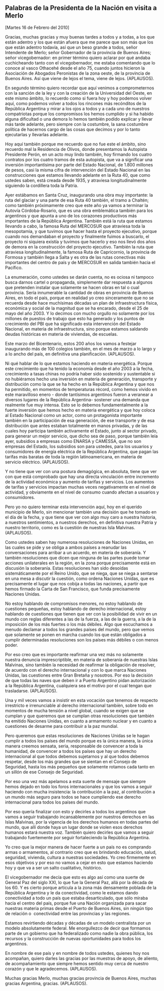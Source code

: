 Palabras de la Presidenta de la Nación en visita a Merlo
--------------------------------------------------------

[Martes 16 de Febrero del 2010]

Gracias, muchas gracias y muy buenas tardes a todos y a todas, a los que
están adentro y los que están afuera que me parece que son más que los
que están adentro todavía, así que un beso grande a todos, señor
Intendente de Merlo; señor Gobernador de la provincia de Buenos Aires;
señor vicegobernador: en primer término quiero aclarar por qué andaba
cuchicheando tanto con el vicegobernador, me estaba comentando que lo
conoce al vasco Othacehé desde el año 75, cuando juntos hicieron la
Asociación de Abogados Peronistas de la zona oeste, de la provincia de
Buenos Aires. Así que viene de lejos el tema, viene de lejos.
(APLAUSOS). 

En segundo término quiero recordar que aquí venimos a comprometernos con
la sanción de la ley y con la creación de la Universidad del Oeste, en
este mismo ámbito, lo recuerdo como si fuera hoy y hoy podemos volver
aquí, como podemos volver a todos los rincones más recónditos de la
República Argentina y mirar a los ojos a todos y a cada uno de nuestros
compatriotas porque los compromisos los hemos cumplido y si ha habido
alguna dificultad o una demora lo hemos también podido explicar y llevar
más tarde adelante, pero siempre con la costumbre, la sana costumbre
política de hacernos cargo de las cosas que decimos y por lo tanto
ejecutarlas y llevarlas adelante.

Hoy aquí también porque me recuerdo que no fue este el ámbito, sino
recuerdo mal la Residencia de Olivos, donde presentamos la Autopista
Presidente Perón, en un acto muy lindo también, hoy firmando los cuatro
contratos por los cuatro tramos de esta autopista, que va a significar
una inversión importantísima por parte del Estado Nacional, de 1.800
millones de pesos, casi la misma cifra de intervención del Estado
Nacional en las construcciones que estamos llevando adelante en la Ruta
40, que como ustedes saben, está creada desde 1935, y atraviesa
longitudinalmente siguiendo la cordillera toda la Patria.

Ayer estábamos en Santa Cruz, inaugurando una obra muy importante: la
ruta del glaciar y una parte de esa Ruta 40 también, el tramo a Chaltén;
como también próximamente creo que este año ya vamos a terminar la
Autovía Córdoba-Rosario, que es una obra emblemática también para los
argentinos y que apunta a uno de los corazones productivos más
importantes de la República Argentina. También está la ruta que estamos
llevando a cabo, la famosa Ruta del MERCOSUR que atraviesa toda la
mesopotamia, y que tuvimos que hacer hasta el proyecto ejecutivo, porque
cuando nos demandaban el proyecto y finalmente fuimos a buscarlo, el
proyecto ni siquiera existía y tuvimos que hacerlo y eso nos llevó dos
años de demora en la construcción del proyecto ejecutivo. También la
ruta que atraviesa longitudinalmente, la famosa Ruta de Capricornio, la
provincia de Formosa y también llega a Salta y es otra de las rutas
conectivas más importantes del centro de país y de MERCOSUR en salida
también hacia el Pacífico.

La enumeración, como ustedes se darán cuenta, no es ociosa ni tampoco
busca darnos cartel o propaganda, simplemente dar respuesta a algunos
que pretenden instalar que solamente se hacen obras en tal o cual
provincia. Sería innumerable la cantidad de obras en provincia de Buenos
Aires, en todo el país, porque en realidad yo creo sinceramente que no
se recuerda desde hace muchísimas décadas un plan de infraestructura
física, económica y social de la magnitud que se ha encarado, desde el
25 de mayo del año 2003. Y lo decimos con mucho orgullo no solamente por
los millones de puestos de trabajo que esto ha generado y los puntos de
crecimiento del PBI que ha significado esta intervención del Estado
Nacional, en materia de infraestructura, sino porque estamos saldando
deudas históricas en materia de viviendas, de escuelas.

Este marzo del Bicentenario, estos 200 años los vamos a festejar
inaugurando más de 100 colegios también, en el mes de marzo a lo largo y
a lo ancho del país, en definitiva una planificación. (APLAUSOS).

Ni qué hablar de lo que estamos haciendo en materia energética. Porque
este crecimiento que ha tenido la economía desde el año 2003 a la fecha,
crecimiento a tasas chinas no podría haber sido sostenido y sustentable
si no hubiéramos hecho una inversión en materia de generación,
transporte y distribución como la que se ha hecho en la República
Argentina y que nos ha permitido, en momentos de temperaturas récord,
como hemos vivido en este maravilloso enero - donde tantísimos
argentinos fueron a veranear a diversos lugares de la República
Argentina- sostener una demanda que realmente fue muy intensa. Esto se
lo debemos fundamentalmente a la fuerte inversión que hemos hecho en
materia energética y que hoy coloca al Estado Nacional como un actor,
como un protagonista importante también en la participación de esa
generación, de ese transporte y de esa distribución que antes estaban
totalmente en manos privadas, y de las cuales hoy participa también
activamente el Estado, junto al sector privado, para generar un mejor
servicio, que dicho sea de paso, porque también leía ayer, subsidios a
empresas como ENARSA y CAMESSA, que no son empresas del Estado, los
subsidios son para ustedes, para los usuarios y consumidores de energía
eléctrica de la República Argentina, que pagan las tarifas más baratas
de toda la región latinoamericana, en materia de servicio eléctrico.
(APLAUSOS).

Y no tiene que ver con una postura demagógica, en absoluta, tiene que
ver con que está comprobado que hay una directa vinculación entre
incremento de la actividad económica y aumento de tarifas y servicios.
Los aumentos de tarifas y servicios impactan muchas veces negativamente
en el nivel de actividad, y obviamente en el nivel de consumo cuando
afectan a usuarios y consumidores.

Pero yo no quiero terminar esta intervención aquí, hoy en el querido
municipio de Merlo, sin mencionar también una decisión que he tomado en
el día de la fecha, y que tiene que ver con algo muy caro a nuestra
historia, a nuestros sentimientos, a nuestros derechos, en definitiva
nuestra Patria y nuestro territorio, como es la cuestión de nuestras
Isla Malvinas. (APLAUSOS).

Como ustedes saben hay numerosa resoluciones de Naciones Unidas, en las
cuales se pide y se obliga a ambos países a reanudar las conversaciones
para arribar a un acuerdo, en materia de soberanía. Y también
resoluciones que dicen que ninguna de las partes puede tomar acciones
unilaterales en la región, en la zona porque precisamente está en
discusión la soberanía. Estas resoluciones han sido desoídas
sistemáticamente por el Reino Unido, que se niega, que se niega a
sentarse en una mesa a discutir la cuestión, como ordena Naciones
Unidas, que es precisamente el lugar que nos cobija a todas las
naciones, a partir que hemos firmado la Carta de San Francisco, que
funda precisamente Naciones Unidas.

No estoy hablando de compromisos menores, no estoy hablando de
cuestiones pequeñas, estoy hablando de derecho internacional, estoy
hablando de cuestiones que tienen que ver con la posibilidad de vivir en
un mundo con reglas diferentes a las de la fuerza, a las de la guerra, a
la de la imposición de los más fuertes o los más débiles. Algo que
escuchamos a menudo declamar a todos los grandes países del mundo, pero
que vemos que solamente se ponen en marcha cuando los que están
obligados a cumplir determinadas resoluciones son los países más débiles
o con menos poder.

Por eso creo que es importante reafirmar una vez más no solamente
nuestra denuncia imprescriptible, en materia de soberanía de nuestras
Islas Malvinas, sino también la necesidad de reafirmar la obligación de
resolver, de acuerdo con el derecho internacional y con lo que marca
Naciones Unidas, las cuestiones entre Gran Bretaña y nosotros. Por eso
la decisión de que todas las naves que deben ir a Puerto Argentino pidan
autorización a la República Argentina, cualquiera sea el motivo por el
cual tengan que trasladarse. (APLAUSOS).

Una y mil veces vamos a insistir en esta vocación que tenemos de
respecto irrestricto e irrenunciable al derecho internacional tambièn,
sobre todo en momentos de mucha tensión a nivel global, cuando se exigen
que se cumplan y que queremos que se cumplan otras resoluciones que
también ha emitido Naciones Unidas, en cuanto a armamento nuclear y en
cuanto a cuestiones de desarme para contribuir a la paz mundial.

Pero queremos que estas resoluciones de Naciones Unidas se le hagan
cumplir a todos los países del mundo porque es la única manera, la única
manera creemos sensata, seria, responsable de convencer a toda la
humanidad, de convencer a todos los países que hay un derecho
internacional al que todos debemos sujetarnos y al que todos debemos
respetar, desde los más grandes que se sientan en el Consejo de
Seguridad, hasta los más pequeños que solamente rotamos cada tanto en un
sillón de ese Consejo de Seguridad.

Por eso una vez más apelamos a esta suerte de mensaje que siempre hemos
dejado en todo los foros internacionales y que los vamos a seguir
haciendo con mucha insistencia: la contribución a la paz, al
contribución a un mundo más seguro para todos se hace cumpliendo ese
derecho internacional para todos los países del mundo.

Por eso quería finalizar con esto y decirles a todos los argentinos que
vamos a seguir trabajando incansablemente por nuestros derechos en las
Islas Malvinas, por la vigencia de los derechos humanos en todas partes
del mundo, que allí donde haya un lugar donde se violen esos derechos
humanos estará nuestra voz. También quiero decirles que vamos a seguir
trabajando fuertemente por seguir fortaleciendo la República Argentina.

Yo creo que la mejor manera de hacer fuerte a un país no es comprando
armas o armamentos, al contrario creo que es brindando educación, salud,
seguridad, vivienda, cultura a nuestras sociedades. Yo creo firmemente
en esos objetivos y por eso no vamos a cejar en esto que estamos
haciendo hoy y que va a ser un salto cualitativo, histórico.

El vicegobernador me decía que esto es algo así como una suerte de
General Paz del siglo XXI, lo que fue la General Paz, allá por la década
de los 60. Y es cierto porque articula a la zona más densamente poblada
de la República Argentina y le da conectividad, como le estamos dando
conectividad a todo un país que estaba desarticulado, que sólo miraba
hacia el centro del país, porque fue una Nación organizada para sacar
nuestras materia primas desde el Puerto de Buenos Aires, sin ningún tipo
de relación o  conectividad entre las provincias y las regiones.

Estamos revirtiendo décadas y décadas de un modelo centralista por un
modelo absolutamente federal. Me enorgullezco de decir que formamos
parte de un gobierno que ha federalizado como nadie la obra pública, los
recursos y la construcción de nuevas oportunidades para todos los
argentinos.

En nombre de ese país y en nombre de todos ustedes, quienes hoy nos
acompañan, quiero darles las gracias por las muestras de apoyo, de
aliento, de acompañamiento que siempre hemos sentido muy cerca de
nuestro corazón y que le agradecemos. (APLAUSOS).

Muchas gracias Merlo, muchas gracias provincia de Buenos Aires, muchas
gracias Argentina, gracias. (APLAUSOS).

